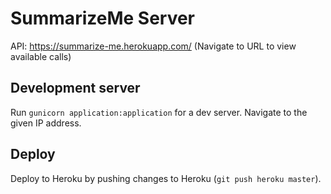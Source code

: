 # SummarizeMe Server

API: https://summarize-me.herokuapp.com/ (Navigate to URL to view available calls)

## Development server

Run `gunicorn application:application` for a dev server. Navigate to the given IP address.

## Deploy

Deploy to Heroku by pushing changes to Heroku (`git push heroku master`).